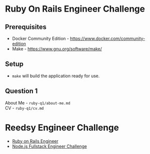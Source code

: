 # Ruby On Rails Engineer Challenge

## Prerequisites

* Docker Community Edition - https://www.docker.com/community-edition
* Make - https://www.gnu.org/software/make/

## Setup

* `make` will build the application ready for use.

## Question 1

About Me - `ruby-q1/about-me.md`  
CV - `ruby-q1/cv.md`

# Reedsy Engineer Challenge

* [Ruby on Rails Engineer](ruby-on-rails-engineer.md)
* [Node.js Fullstack Engineer Challenge](node-fullstack.md)
